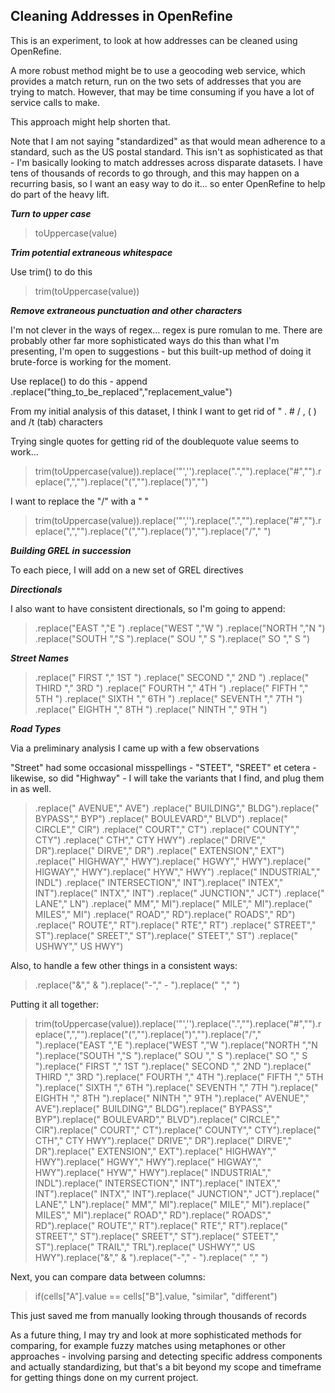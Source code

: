 ## Cleaning Addresses in OpenRefine

This is an experiment, to look at how addresses can be cleaned using OpenRefine. 

A more robust method might be to use a geocoding web service, which provides a match return, run on the two sets of addresses that you are trying to match.  However, that may be time consuming if you have a lot of service calls to make.

This approach might help shorten that.

Note that I am not saying "standardized" as that would mean adherence to a standard, such as the US postal standard.  This isn't as sophisticated as that - I'm basically looking to match addresses across disparate datasets.  I have tens of thousands of records to go through, and this may happen on a recurring basis, so I want an easy way to do it...  so enter OpenRefine to help do part of the heavy lift.

***Turn to upper case***

>toUppercase(value)

***Trim potential extraneous whitespace***

Use trim() to do this

>trim(toUppercase(value))

***Remove extraneous punctuation and other characters***

I'm not clever in the ways of regex...  regex is pure romulan to me.  There are probably other far more sophisticated ways do this than what I'm presenting, I'm open to suggestions - but this built-up method of doing it brute-force is working for the moment.

Use replace() to do this - append .replace("thing_to_be_replaced","replacement_value")

From my initial analysis of this dataset, I think I want to get rid of " . # / , ( ) and /t (tab) characters

Trying single quotes for getting rid of the doublequote value seems to work...

>trim(toUppercase(value)).replace('"','').replace(".","").replace("#","").replace(",","").replace("(","").replace(")","")

I want to replace the "/" with a " "

>trim(toUppercase(value)).replace('"','').replace(".","").replace("#","").replace(",","").replace("(","").replace(")","").replace("/"," ")

***Building GREL in succession***

To each piece, I will add on a new set of GREL directives

***Directionals***

I also want to have consistent directionals, so I'm going to append:

>.replace("EAST ","E ")
.replace("WEST ","W ")
.replace("NORTH ","N ")
.replace("SOUTH ","S ").replace(" SOU "," S ").replace(" SO "," S ")

***Street Names***

>.replace(" FIRST "," 1ST ")
.replace(" SECOND "," 2ND ")
.replace(" THIRD "," 3RD ")
.replace(" FOURTH "," 4TH ")
.replace(" FIFTH "," 5TH ")
.replace(" SIXTH "," 6TH ")
.replace(" SEVENTH "," 7TH ")
.replace(" EIGHTH "," 8TH ")
.replace(" NINTH "," 9TH ")

***Road Types***

Via a preliminary analysis I came up with a few observations 

"Street" had some occasional misspellings - "STEET", "SREET" et cetera - likewise, so did "Highway" - I will take the variants that I find, and plug them in as well.

>.replace(" AVENUE"," AVE")
.replace(" BUILDING"," BLDG").replace(" BYPASS"," BYP")
.replace(" BOULEVARD"," BLVD")
.replace(" CIRCLE"," CIR")
.replace(" COURT"," CT")
.replace(" COUNTY"," CTY")
.replace(" CTH"," CTY HWY")
.replace(" DRIVE"," DR").replace(" DIRVE"," DR")
.replace(" EXTENSION"," EXT")
.replace(" HIGHWAY"," HWY").replace(" HGWY"," HWY").replace(" HIGWAY"," HWY").replace(" HYW"," HWY")
.replace(" INDUSTRIAL"," INDL")
.replace(" INTERSECTION"," INT").replace(" INTEX"," INT").replace(" INTX"," INT")
.replace(" JUNCTION"," JCT")
.replace(" LANE"," LN")
.replace(" MM"," MI").replace(" MILE"," MI").replace(" MILES"," MI")
.replace(" ROAD"," RD").replace(" ROADS"," RD")
.replace(" ROUTE"," RT").replace(" RTE"," RT")
.replace(" STREET"," ST").replace(" SREET"," ST").replace(" STEET"," ST")
.replace(" USHWY"," US HWY")

Also, to handle a few other things in a consistent ways:

>.replace("&"," & ").replace("-"," - ").replace("  "," ")

Putting it all together:

>trim(toUppercase(value)).replace('"','').replace(".","").replace("#","").replace(",","").replace("(","").replace(")","").replace("/"," ").replace("EAST ","E ").replace("WEST ","W ").replace("NORTH ","N ").replace("SOUTH ","S ").replace(" SOU "," S ").replace(" SO "," S ").replace(" FIRST "," 1ST ").replace(" SECOND "," 2ND ").replace(" THIRD "," 3RD ").replace(" FOURTH "," 4TH ").replace(" FIFTH "," 5TH ").replace(" SIXTH "," 6TH ").replace(" SEVENTH "," 7TH ").replace(" EIGHTH "," 8TH ").replace(" NINTH "," 9TH ").replace(" AVENUE"," AVE").replace(" BUILDING"," BLDG").replace(" BYPASS"," BYP").replace(" BOULEVARD"," BLVD").replace(" CIRCLE"," CIR").replace(" COURT"," CT").replace(" COUNTY"," CTY").replace(" CTH"," CTY HWY").replace(" DRIVE"," DR").replace(" DIRVE"," DR").replace(" EXTENSION"," EXT").replace(" HIGHWAY"," HWY").replace(" HGWY"," HWY").replace(" HIGWAY"," HWY").replace(" HYW"," HWY").replace(" INDUSTRIAL"," INDL").replace(" INTERSECTION"," INT").replace(" INTEX"," INT").replace(" INTX"," INT").replace(" JUNCTION"," JCT").replace(" LANE"," LN").replace(" MM"," MI").replace(" MILE"," MI").replace(" MILES"," MI").replace(" ROAD"," RD").replace(" ROADS"," RD").replace(" ROUTE"," RT").replace(" RTE"," RT").replace(" STREET"," ST").replace(" SREET"," ST").replace(" STEET"," ST").replace(" TRAIL"," TRL").replace(" USHWY"," US HWY").replace("&"," & ").replace("-"," - ").replace("  "," ")

Next, you can compare data between columns:

>if(cells["A"].value == cells["B"].value, "similar", "different")

This just saved me from manually looking through thousands of records

As a future thing, I may try and look at more sophisticated methods for comparing, for example fuzzy matches using metaphones or other approaches - involving parsing and detecting specific address components and actually standardizing, but that's a bit beyond my scope and timeframe for getting things done on my current project.









